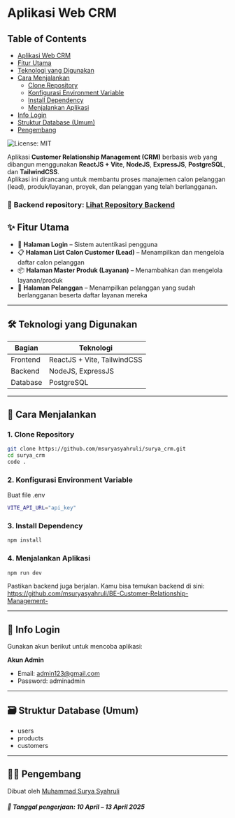 # Aplikasi Web CRM

## Table of Contents

- [Aplikasi Web CRM](#aplikasi-web-crm)
- [Fitur Utama](#-fitur-utama)
- [Teknologi yang Digunakan](#️-teknologi-yang-digunakan)
- [Cara Menjalankan](#-cara-menjalankan)
  - [Clone Repository](#1-clone-repository)
  - [Konfigurasi Environment Variable](#2-konfigurasi-environment-variable)
  - [Install Dependency](#3-install-dependency)
  - [Menjalankan Aplikasi](#4-menjalankan-aplikasi)
- [Info Login](#-info-login)
- [Struktur Database (Umum)](#️-struktur-database-umum)
- [Pengembang](#-pengembang)

![License: MIT](https://img.shields.io/badge/License-MIT-green.svg)

Aplikasi **Customer Relationship Management (CRM)** berbasis web yang dibangun menggunakan **ReactJS + Vite**, **NodeJS**, **ExpressJS**, **PostgreSQL**, dan **TailwindCSS**.  
Aplikasi ini dirancang untuk membantu proses manajemen calon pelanggan (lead), produk/layanan, proyek, dan pelanggan yang telah berlangganan.

### 🔗 **Backend repository:** [Lihat Repository Backend](https://github.com/msuryasyahruli/BE-Customer-Relationship-Management-)

## ✨ Fitur Utama

- 🔐 **Halaman Login** – Sistem autentikasi pengguna
- 📋 **Halaman List Calon Customer (Lead)** – Menampilkan dan mengelola daftar calon pelanggan
- 📦 **Halaman Master Produk (Layanan)** – Menambahkan dan mengelola layanan/produk
- 👥 **Halaman Pelanggan** – Menampilkan pelanggan yang sudah berlangganan beserta daftar layanan mereka
<!-- - 📁 **Halaman Proyek** – Memproses calon customer menjadi proyek disertai approval dari manager -->

---

## 🛠️ Teknologi yang Digunakan

| Bagian   | Teknologi                   |
| -------- | --------------------------- |
| Frontend | ReactJS + Vite, TailwindCSS |
| Backend  | NodeJS, ExpressJS           |
| Database | PostgreSQL                  |

---

## 🚀 Cara Menjalankan

### 1. Clone Repository

```bash
git clone https://github.com/msuryasyahruli/surya_crm.git
cd surya_crm
code .
```

### 2. Konfigurasi Environment Variable

Buat file .env

```bash
VITE_API_URL="api_key"
```

### 3. Install Dependency

```bash
npm install
```

### 4. Menjalankan Aplikasi

```bash
npm run dev
```

Pastikan backend juga berjalan. Kamu bisa temukan backend di sini: https://github.com/msuryasyahruli/BE-Customer-Relationship-Management-

---

## 🔑 Info Login

Gunakan akun berikut untuk mencoba aplikasi:

**Akun Admin**

- Email: admin123@gmail.com
- Password: adminadmin

---

## 🗃️ Struktur Database (Umum)

- users
- products
- customers

---

## 👨‍💻 Pengembang

Dibuat oleh [Muhammad Surya Syahruli](https://github.com/msuryasyahruli)

##### 📅 Tanggal pengerjaan: 10 April – 13 April 2025
